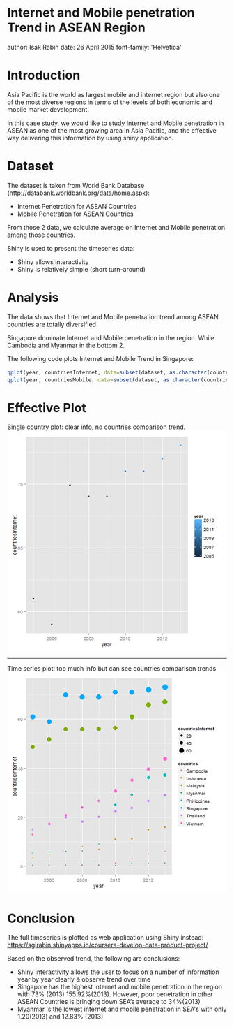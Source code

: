 Internet and Mobile penetration Trend in ASEAN Region
========================================================
author: Isak Rabin
date: 26 April 2015
font-family: 'Helvetica'

Introduction
========================================================

Asia Pacific is the world as largest mobile and internet region but also one of the most diverse regions in terms of the levels of both economic and mobile market development. 

In this case study, we would like to study Internet and Mobile penetration in ASEAN as one of the most growing area in Asia Pacific, and the effective way delivering this information by using shiny application.


Dataset
========================================================

The dataset is taken from World Bank Database (http://databank.worldbank.org/data/home.aspx):
* Internet Penetration for ASEAN Countries 
* Mobile Penetration for ASEAN Countries 

From those 2 data, we calculate average on Internet and Mobile penetration among those countries.

Shiny is used to present the timeseries data:
* Shiny allows interactivity
* Shiny is relatively simple (short turn-around)


Analysis
========================================================

The data shows that Internet and Mobile penetration trend among ASEAN countries are totally diversified. 

Singapore dominate Internet and Mobile penetration in the region. While Cambodia and Myanmar in the bottom 2.

The following code plots Internet and Mobile Trend in Singapore:



```r
qplot(year, countriesInternet, data=subset(dataset, as.character(countries)=="Singapore"), color=year)
qplot(year, countriesMobile, data=subset(dataset, as.character(countries) =="Singapore"), color=year)
```


Effective Plot
========================================================

Single country plot: clear info, no countries comparison trend.
![plot of chunk unnamed-chunk-3](presentation-figure/unnamed-chunk-3-1.png) 

***

Time series plot: too much info but can see countries comparison trends
![plot of chunk unnamed-chunk-4](presentation-figure/unnamed-chunk-4-1.png) 


Conclusion
========================================================

The full timeseries is plotted as web application using Shiny instead:
https://sgirabin.shinyapps.io/coursera-develop-data-product-project/


Based on the observed trend, the following are conclusions:
* Shiny interactivity allows the user to focus on a number of information year by year clearly  & observe trend over time
* Singapore has the highest internet and mobile penetration  in the region with 73% (2013) 155.92%(2013). However, poor penetration in other ASEAN Countries is bringing down SEA’s average to 34%(2013)
* Myanmar is the lowest internet and mobile penetration in SEA's with only 1.20(2013) and 12.83% (2013)

